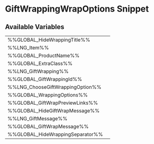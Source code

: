 # <span class="jumptarget"> GiftWrappingWrapOptions Snippet </span>

## <span class="jumptarget"> Available Variables </span>
|||
|---|---|
| %%GLOBAL_HideWrappingTitle%% |
| %%LNG_Item%% |
| %%GLOBAL_ProductName%% |
| %%GLOBAL_ExtraClass%% |
| %%LNG_GiftWrapping%% |
| %%GLOBAL_GiftWrappingId%% |
| %%LNG_ChooseGiftWrappingOption%% |
| %%GLOBAL_WrappingOptions%% |
| %%GLOBAL_GiftWrapPreviewLinks%% |
| %%GLOBAL_HideGiftWrapMessage%% |
| %%LNG_GiftMessage%% |
| %%GLOBAL_GiftWrapMessage%% |
| %%GLOBAL_HideWrappingSeparator%% |
